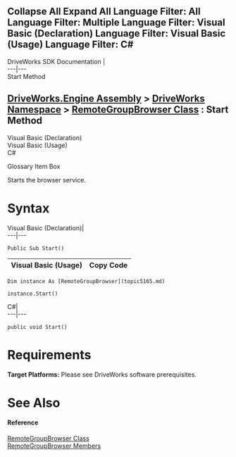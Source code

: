        

 Collapse All Expand All  Language Filter: All  Language Filter: Multiple  Language Filter: Visual Basic (Declaration) Language Filter: Visual Basic (Usage) Language Filter: C#  
---  
DriveWorks SDK Documentation  |   
---|---  
Start Method   
  
[DriveWorks.Engine Assembly](topic2156.md) > [DriveWorks Namespace](topic2159.md) > [RemoteGroupBrowser Class](topic5165.md) : Start Method  
---  
  
Visual Basic (Declaration)    
Visual Basic (Usage)    
C# 

Glossary Item Box

Starts the browser service. 

# Syntax

Visual Basic (Declaration)|   
---|---  
      
    
    Public Sub Start()   
  
Visual Basic (Usage)| Copy Code  
---|---  
      
    
    Dim instance As [RemoteGroupBrowser](topic5165.md)
     
    instance.Start()  
  
C#|   
---|---  
      
    
    public void Start()  
  
# Requirements

**Target Platforms:** Please see DriveWorks software prerequisites.

# See Also

#### Reference

[RemoteGroupBrowser Class](topic5165.md)   
[RemoteGroupBrowser Members](topic5166.md)


